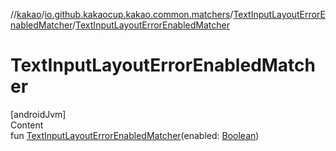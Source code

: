 //[kakao](../../../index.md)/[io.github.kakaocup.kakao.common.matchers](../index.md)/[TextInputLayoutErrorEnabledMatcher](index.md)/[TextInputLayoutErrorEnabledMatcher](-text-input-layout-error-enabled-matcher.md)



# TextInputLayoutErrorEnabledMatcher  
[androidJvm]  
Content  
fun [TextInputLayoutErrorEnabledMatcher](-text-input-layout-error-enabled-matcher.md)(enabled: [Boolean](https://kotlinlang.org/api/latest/jvm/stdlib/kotlin/-boolean/index.html))  



